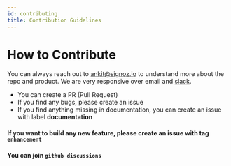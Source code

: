 ```yaml
---
id: contributing
title: Contribution Guidelines
---
```

# How to Contribute

You can always reach out to ankit@signoz.io to understand more about the repo and product. We are very responsive over email and [slack](https://signoz-community.slack.com/join/shared_invite/zt-kj26gm1u-Xe3CYxCu0bGXCrCqKipjOA#/). 

- You can create a PR (Pull Request)
- If you find any bugs, please create an issue
- If you find anything missing in documentation, you can create an issue with label **documentation**

#### If you want to build any new feature, please create an issue with tag `enhancement`
#### You can join `github discussions`

